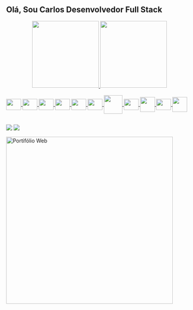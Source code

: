## Olá, Sou Carlos Desenvolvedor Full Stack
<div align="center">
  <a href="https://github.com/CarlosJr20">
  <img height="180em" src="https://github-readme-stats.vercel.app/api?username=carlosjr20&show_icons=true&theme=vision-friendly-dark&include_all_commits=true&count_private=true"/>
  <img height="180em" src="https://github-readme-stats.vercel.app/api/top-langs/?username=carlosjr20&layout=compact&langs_count=7&theme=vision-friendly-dark"/>
</div>
<div style="display: inline_block"><br>
  <img align="center" alt="" height="30" width="40" src="https://cdn.jsdelivr.net/gh/devicons/devicon/icons/html5/html5-original.svg">
  <img align="center" alt="" height="30" width="40" src="https://cdn.jsdelivr.net/gh/devicons/devicon/icons/css3/css3-original.svg">
  <img align="center" alt="" height="30" width="40" src="https://cdn.jsdelivr.net/gh/devicons/devicon/icons/javascript/javascript-original.svg">
   <img align="center" alt="" height="30" width="40" src="https://cdn.jsdelivr.net/gh/devicons/devicon/icons/jquery/jquery-original.svg">
  <img align="center" alt="" height="30" width="40" src="https://cdn.jsdelivr.net/gh/devicons/devicon/icons/react/react-original.svg">
   <img align="center" alt="" height="30" width="40" src="https://cdn.jsdelivr.net/gh/devicons/devicon/icons/nodejs/nodejs-original.svg">
   <img align="center" alt="" width="50" src="https://cdn.jsdelivr.net/gh/devicons/devicon/icons/php/php-original.svg">
   <img align="center" alt="" height="30" width="40" src="https://cdn.jsdelivr.net/gh/devicons/devicon/icons/laravel/laravel-plain.svg">
   <img align="center" alt="" width="40" src="https://cdn.jsdelivr.net/gh/devicons/devicon/icons/java/java-original.svg">
  <img align="center" alt="" height="30" width="40" src="https://cdn.jsdelivr.net/gh/devicons/devicon/icons/cplusplus/cplusplus-original.svg">
   <img align="center" alt=""  width="40" src="https://cdn.jsdelivr.net/gh/devicons/devicon/icons/mysql/mysql-original.svg">
 
</div>
  
  ##
 
<div> 
 
  <a href = "mailto:carlosjr.fsc@gmail.com"><img src="https://img.shields.io/badge/-Gmail-%23333?style=for-the-badge&logo=gmail&logoColor=white" target="_blank"></a>
  <a href="https://www.linkedin.com/in/carlos-alberto-501795186/" target="_blank"><img src="https://img.shields.io/badge/-LinkedIn-%230077B5?style=for-the-badge&logo=linkedin&logoColor=white" target="_blank"></a> 
   
 

</div>

<a href="https://portif-lio-carlos-jr.vercel.app/" target="_blank" >  <img  alt="Portifólio Web" target="_blank" align="center" width="450"  src="https://user-images.githubusercontent.com/75333134/182493534-808b260e-9148-47d1-87c8-8634c0293a2c.png"></a> 
